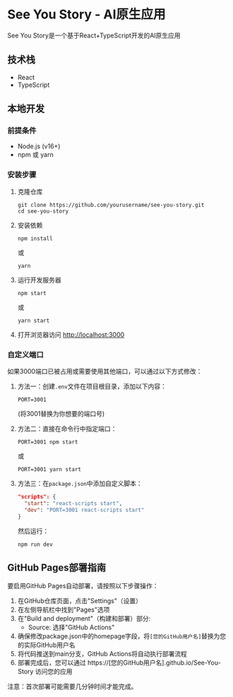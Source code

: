 # See You Story - AI原生应用

See You Story是一个基于React+TypeScript开发的AI原生应用

## 技术栈

- React
- TypeScript

## 本地开发

### 前提条件

- Node.js (v16+)
- npm 或 yarn

### 安装步骤

1. 克隆仓库
   ```
   git clone https://github.com/yourusername/see-you-story.git
   cd see-you-story
   ```

2. 安装依赖
   ```
   npm install
   ```
   或
   ```
   yarn
   ```

3. 运行开发服务器
   ```
   npm start
   ```
   或
   ```
   yarn start
   ```

4. 打开浏览器访问 [http://localhost:3000](http://localhost:3000)

### 自定义端口

如果3000端口已被占用或需要使用其他端口，可以通过以下方式修改：

1. 方法一：创建`.env`文件在项目根目录，添加以下内容：
   ```
   PORT=3001
   ```
   (将3001替换为你想要的端口号)

2. 方法二：直接在命令行中指定端口：
   ```
   PORT=3001 npm start
   ```
   或
   ```
   PORT=3001 yarn start
   ```

3. 方法三：在`package.json`中添加自定义脚本：
   ```json
   "scripts": {
     "start": "react-scripts start",
     "dev": "PORT=3001 react-scripts start"
   }
   ```
   然后运行：
   ```
   npm run dev
   ```

## GitHub Pages部署指南

要启用GitHub Pages自动部署，请按照以下步骤操作：

1. 在GitHub仓库页面，点击"Settings"（设置）
2. 在左侧导航栏中找到"Pages"选项
3. 在"Build and deployment"（构建和部署）部分:
   - Source: 选择"GitHub Actions"
4. 确保修改package.json中的homepage字段，将`[您的GitHub用户名]`替换为您的实际GitHub用户名
5. 将代码推送到main分支，GitHub Actions将自动执行部署流程
6. 部署完成后，您可以通过 https://[您的GitHub用户名].github.io/See-You-Story 访问您的应用

注意：首次部署可能需要几分钟时间才能完成。
